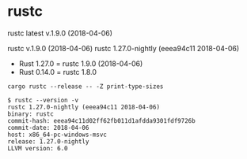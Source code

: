 # rustc

rustc latest v.1.9.0 (2018-04-06)

rustc v.1.9.0 (2018-04-06)
rustc 1.27.0-nightly (eeea94c11 2018-04-06)



- Rust 1.27.0 = rustc 1.9.0 (2018-04-06)
- Rust 0.14.0 = rustc 1.8.0


`cargo rustc --release -- -Z print-type-sizes`


```
$ rustc --version -v
rustc 1.27.0-nightly (eeea94c11 2018-04-06)
binary: rustc
commit-hash: eeea94c11d02ff62fb011d1afdda9301fdf9726b
commit-date: 2018-04-06
host: x86_64-pc-windows-msvc
release: 1.27.0-nightly
LLVM version: 6.0
```

